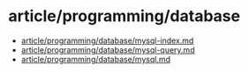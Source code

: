 # article/programming/database

- [article/programming/database/mysql-index.md](mysql-index.md)
- [article/programming/database/mysql-query.md](mysql-query.md)
- [article/programming/database/mysql.md](mysql.md)
